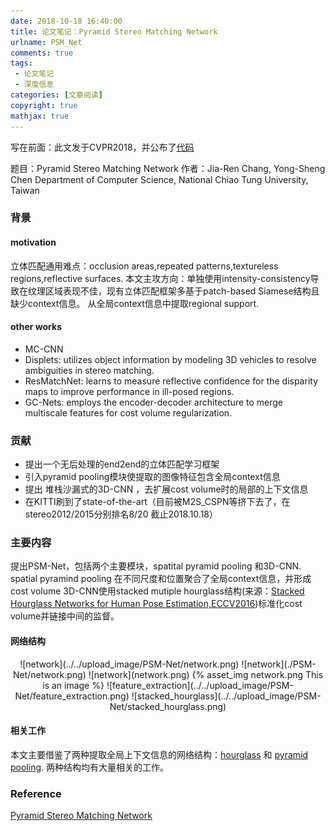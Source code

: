 ```yaml
---
date: 2018-10-18 16:40:00
title: 论文笔记：Pyramid Stereo Matching Network
urlname: PSM_Net
comments: true
tags:
 - 论文笔记
 - 深度信息
categories: [文章阅读]
copyright: true
mathjax: true
---
```



写在前面：此文发于CVPR2018，并公布了[代码](https://github.com/JiaRenChang/PSMNet)

题目：Pyramid Stereo Matching Network
作者：Jia-Ren Chang, Yong-Sheng Chen
Department of Computer Science, National Chiao Tung University, Taiwan

<!--more-->

### 背景
#### motivation
立体匹配通用难点：occlusion areas,repeated patterns,textureless regions,reflective surfaces.
本文主攻方向：单独使用intensity-consistency导致在纹理区域表现不佳，现有立体匹配框架多基于patch-based Siamese结构且缺少context信息。
从全局context信息中提取regional support.

#### other works
- MC-CNN
- Displets: utilizes object information by modeling 3D vehicles to resolve ambiguities in stereo matching.
- ResMatchNet: learns to measure reflective confidence for the disparity maps to improve performance in ill-posed regions.
- GC-Nets: employs the encoder-decoder architecture to merge multiscale features for cost volume regularization.



### 贡献
- 提出一个无后处理的end2end的立体匹配学习框架
- 引入pyramid pooling模块使提取的图像特征包含全局context信息
- 提出 堆栈沙漏式的3D-CNN ，去扩展cost volume时的局部的上下文信息
- 在KITTI刷到了state-of-the-art（目前被M2S_CSPN等挤下去了，在stereo2012/2015分别排名8/20 截止2018.10.18）


### 主要内容
提出PSM-Net，包括两个主要模块，spatital pyramid pooling 和3D-CNN.
spatial pyramind pooling 在不同尺度和位置聚合了全局context信息，并形成cost volume
3D-CNN使用stacked mutiple hourglass结构(来源：[Stacked Hourglass Networks for Human Pose Estimation,ECCV2016](http://www-personal.umich.edu/~alnewell/pose/))标准化cost volume并链接中间的监督。

#### 网络结构
<div align = center>
![network](../../upload_image/PSM-Net/network.png)
![network](./PSM-Net/network.png)
![network](network.png)
{% asset_img network.png This is an image %}
![feature_extraction](../../upload_image/PSM-Net/feature_extraction.png)
![stacked_hourglass](../../upload_image/PSM-Net/stacked_hourglass.png)
</div>



#### 相关工作
本文主要借鉴了两种提取全局上下文信息的网络结构：[hourglass](https://arxiv.org/abs/1603.06937) 和 [pyramid pooling](https://arxiv.org/abs/1406.4729).
两种结构均有大量相关的工作。


### Reference
[Pyramid Stereo Matching Network](https://arxiv.org/abs/1803.08669)





